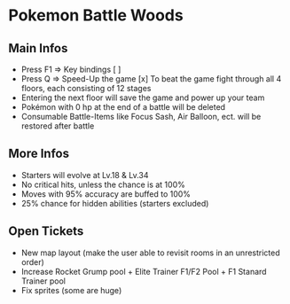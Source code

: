 # Pokemon Battle Woods

## Main Infos
- Press F1 => Key bindings [ ]
- Press Q => Speed-Up the game
[x] To beat the game fight through all 4 floors, each consisting of 12 stages
- Entering the next floor will save the game and power up your team
- Pokémon with 0 hp at the end of a battle will be deleted
- Consumable Battle-Items like Focus Sash, Air Balloon, ect. will be restored after battle

## More Infos
- Starters will evolve at Lv.18 & Lv.34
- No critical hits, unless the chance is at 100%
- Moves with 95% accuracy are buffed to 100%
- 25% chance for hidden abilities (starters excluded)

## Open Tickets
- New map layout (make the user able to revisit rooms in an unrestricted order)
- Increase Rocket Grump pool + Elite Trainer F1/F2 Pool + F1 Stanard Trainer pool
- Fix sprites (some are huge)